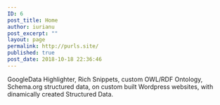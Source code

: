 ```yaml
---
ID: 6
post_title: Home
author: iurianu
post_excerpt: ""
layout: page
permalink: http://purls.site/
published: true
post_date: 2018-10-18 22:36:46
---
```

<span class="tooltipsall classtoolTips5" data-hasqtip="3" aria-describedby="qtip-3"><span class="tooltipsall classtoolTips16" data-hasqtip="8" aria-describedby="qtip-8">Google</span>Data Highlighter, R<span class="tooltipsall classtoolTips3" data-hasqtip="1" aria-describedby="qtip-1">ich Snippets, c</span>ustom OWL/RDF Ontology, Schema.org </span><span class="tooltipsall classtoolTips2" data-hasqtip="0" aria-describedby="qtip-0">structured data</span>, on<span class="tooltipsall classtoolTips3" data-hasqtip="1" aria-describedby="qtip-1"> custom built Wordpress websites, with dinamically created Structured Data.</span>